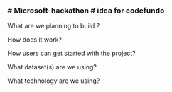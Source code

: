 <h3># Microsoft-hackathon
# idea for codefundo</h3>

What are we planning to build ?


How does it work?


How users can get started with the project?

What dataset(s) are we using?


What technology are we using?
